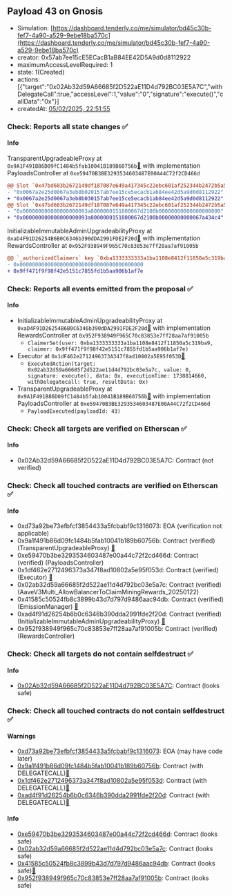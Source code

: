 ## Payload 43 on Gnosis

- Simulation: [https://dashboard.tenderly.co/me/simulator/bd45c30b-fef7-4a90-a529-9ebe18ba570c](https://dashboard.tenderly.co/me/simulator/bd45c30b-fef7-4a90-a529-9ebe18ba570c)
- creator: 0x57ab7ee15cE5ECacB1aB84EE42D5A9d0d8112922
- maximumAccessLevelRequired: 1
- state: 1(Created)
- actions: [{"target":"0x02Ab32d59A66685f2D522aE11D4d792BC03E5A7C","withDelegateCall":true,"accessLevel":1,"value":"0","signature":"execute()","callData":"0x"}]
- createdAt: [05/02/2025, 22:51:55](https://gnosisscan.io/tx/0x990e963891f8eee86d33327648cd3f80297d2686b52e00f41eb7765b105bd1c6)

### Check: Reports all state changes :white_check_mark:

#### Info


TransparentUpgradeableProxy at `0x9A1F491B86D09fC1484b5fab10041B189B60756b`[:ghost:](https://github.com/bgd-labs/aave-address-book "GovernanceV3Gnosis.PAYLOADS_CONTROLLER") with implementation PayloadsController at `0xe59470B3BE3293534603487E00A44C72f2CD466d`
```diff
@@ Slot `0x47bd603b2672149df187087e649a417345c22ebc601af252344b2472b5a5fea8` @@
- "0x0067a2e25d0067a3eb8b020157ab7ee15ce5ecacb1ab84ee42d5a9d0d8112922"
+ "0x0067a2e25d0067a3eb8b030157ab7ee15ce5ecacb1ab84ee42d5a9d0d8112922"
@@ Slot `0x47bd603b2672149df187087e649a417345c22ebc601af252344b2472b5a5fea9` @@
- "0x000000000000000000093a8000000151800067d2100b00000000000000000000"
+ "0x000000000000000000093a8000000151800067d2100b00000000000067a434c4"
```

InitializableImmutableAdminUpgradeabilityProxy at `0xaD4F91D26254B6B0C6346b390dDA2991FDE2F20d`[:ghost:](https://github.com/bgd-labs/aave-address-book "AaveV3Gnosis.DEFAULT_INCENTIVES_CONTROLLER") with implementation RewardsController at `0x952F938949F965C70c83853e7ff28aa7af91005b`
```diff
@@ `_authorizedClaimers` key `0xba1333333333a1ba1108e8412f11850a5c319ba9` @@
- 0x0000000000000000000000000000000000000000
+ 0x9ff471f9f98f42e5151c7855fd1b5aa906b1af7e
```


### Check: Reports all events emitted from the proposal :white_check_mark:

#### Info

- InitializableImmutableAdminUpgradeabilityProxy at `0xaD4F91D26254B6B0C6346b390dDA2991FDE2F20d`[:ghost:](https://github.com/bgd-labs/aave-address-book "AaveV3Gnosis.DEFAULT_INCENTIVES_CONTROLLER") with implementation RewardsController at `0x952F938949F965C70c83853e7ff28aa7af91005b`
  - `ClaimerSet(user: 0xba1333333333a1ba1108e8412f11850a5c319ba9, claimer: 0x9ff471f9f98f42e5151c7855fd1b5aa906b1af7e)`
- Executor at `0x1dF462e2712496373A347f8ad10802a5E95f053D`[:ghost:](https://github.com/bgd-labs/aave-address-book "AaveV3Gnosis.ACL_ADMIN, GovernanceV3Gnosis.EXECUTOR_LVL_1")
  - `ExecutedAction(target: 0x02ab32d59a66685f2d522ae11d4d792bc03e5a7c, value: 0, signature: execute(), data: 0x, executionTime: 1738814660, withDelegatecall: true, resultData: 0x)`
- TransparentUpgradeableProxy at `0x9A1F491B86D09fC1484b5fab10041B189B60756b`[:ghost:](https://github.com/bgd-labs/aave-address-book "GovernanceV3Gnosis.PAYLOADS_CONTROLLER") with implementation PayloadsController at `0xe59470B3BE3293534603487E00A44C72f2CD466d`
  - `PayloadExecuted(payloadId: 43)`

### Check: Check all targets are verified on Etherscan :white_check_mark:

#### Info

- 0x02Ab32d59A66685f2D522aE11D4d792BC03E5A7C: Contract (not verified) 

### Check: Check all touched contracts are verified on Etherscan :white_check_mark:

#### Info

- 0xd73a92be73efbfcf3854433a5fcbabf9c1316073: EOA (verification not applicable)
- 0x9a1f491b86d09fc1484b5fab10041b189b60756b: Contract (verified) (TransparentUpgradeableProxy) [:ghost:](https://github.com/bgd-labs/aave-address-book "GovernanceV3Gnosis.PAYLOADS_CONTROLLER")
- 0xe59470b3be3293534603487e00a44c72f2cd466d: Contract (verified) (PayloadsController) 
- 0x1df462e2712496373a347f8ad10802a5e95f053d: Contract (verified) (Executor) [:ghost:](https://github.com/bgd-labs/aave-address-book "AaveV3Gnosis.ACL_ADMIN, GovernanceV3Gnosis.EXECUTOR_LVL_1")
- 0x02ab32d59a66685f2d522ae11d4d792bc03e5a7c: Contract (verified) (AaveV3Multi_AllowBalancerToClaimMiningRewards_20250122) 
- 0x41585c50524fb8c3899b43d7d797d9486aac94db: Contract (verified) (EmissionManager) [:ghost:](https://github.com/bgd-labs/aave-address-book "AaveV3Gnosis.EMISSION_MANAGER")
- 0xad4f91d26254b6b0c6346b390dda2991fde2f20d: Contract (verified) (InitializableImmutableAdminUpgradeabilityProxy) [:ghost:](https://github.com/bgd-labs/aave-address-book "AaveV3Gnosis.DEFAULT_INCENTIVES_CONTROLLER")
- 0x952f938949f965c70c83853e7ff28aa7af91005b: Contract (verified) (RewardsController) 

### Check: Check all targets do not contain selfdestruct :white_check_mark:

#### Info

- [0x02Ab32d59A66685f2D522aE11D4d792BC03E5A7C](https://gnosisscan.io/address/0x02Ab32d59A66685f2D522aE11D4d792BC03E5A7C): Contract (looks safe)

### Check: Check all touched contracts do not contain selfdestruct :white_check_mark:

#### Warnings

- [0xd73a92be73efbfcf3854433a5fcbabf9c1316073](https://gnosisscan.io/address/0xd73a92be73efbfcf3854433a5fcbabf9c1316073): EOA (may have code later)
- [0x9a1f491b86d09fc1484b5fab10041b189b60756b](https://gnosisscan.io/address/0x9a1f491b86d09fc1484b5fab10041b189b60756b): Contract (with DELEGATECALL)[:ghost:](https://github.com/bgd-labs/aave-address-book "GovernanceV3Gnosis.PAYLOADS_CONTROLLER")
- [0x1df462e2712496373a347f8ad10802a5e95f053d](https://gnosisscan.io/address/0x1df462e2712496373a347f8ad10802a5e95f053d): Contract (with DELEGATECALL)[:ghost:](https://github.com/bgd-labs/aave-address-book "AaveV3Gnosis.ACL_ADMIN, GovernanceV3Gnosis.EXECUTOR_LVL_1")
- [0xad4f91d26254b6b0c6346b390dda2991fde2f20d](https://gnosisscan.io/address/0xad4f91d26254b6b0c6346b390dda2991fde2f20d): Contract (with DELEGATECALL)[:ghost:](https://github.com/bgd-labs/aave-address-book "AaveV3Gnosis.DEFAULT_INCENTIVES_CONTROLLER")

#### Info

- [0xe59470b3be3293534603487e00a44c72f2cd466d](https://gnosisscan.io/address/0xe59470b3be3293534603487e00a44c72f2cd466d): Contract (looks safe)
- [0x02ab32d59a66685f2d522ae11d4d792bc03e5a7c](https://gnosisscan.io/address/0x02ab32d59a66685f2d522ae11d4d792bc03e5a7c): Contract (looks safe)
- [0x41585c50524fb8c3899b43d7d797d9486aac94db](https://gnosisscan.io/address/0x41585c50524fb8c3899b43d7d797d9486aac94db): Contract (looks safe)[:ghost:](https://github.com/bgd-labs/aave-address-book "AaveV3Gnosis.EMISSION_MANAGER")
- [0x952f938949f965c70c83853e7ff28aa7af91005b](https://gnosisscan.io/address/0x952f938949f965c70c83853e7ff28aa7af91005b): Contract (looks safe)

